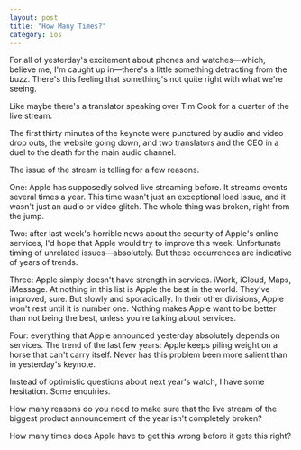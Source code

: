 ```yaml
---
layout: post
title: "How Many Times?"
category: ios
---
```


For all of yesterday's excitement about phones and watches—which, believe me, I'm caught up in—there's a little something detracting from the buzz. There's this feeling that something's not quite right with what we're seeing.

Like maybe there's a translator speaking over Tim Cook for a quarter of the live stream.

The first thirty minutes of the keynote were punctured by audio and video drop outs, the website going down, and two translators and the CEO in a duel to the death for the main audio channel.

The issue of the stream is telling for a few reasons.

One: Apple has supposedly solved live streaming before. It streams events several times a year. This time wasn't just an exceptional load issue, and it wasn't just an audio or video glitch. The whole thing was broken, right from the jump.

Two: after last week's horrible news about the security of Apple's online services, I'd hope that Apple would try to improve this week. Unfortunate timing of unrelated issues—absolutely. But these occurrences are indicative of years of trends.

Three: Apple simply doesn't have strength in services. iWork, iCloud, Maps, iMessage. At nothing in this list is Apple the best in the world. They've improved, sure. But slowly and sporadically. In their other divisions, Apple won't rest until it is number one. Nothing makes Apple want to be better than not being the best, unless you're talking about services.

Four: everything that Apple announced yesterday absolutely depends on services. The trend of the last few years: Apple keeps piling weight on a horse that can't carry itself. Never has this problem been more salient than in yesterday's keynote.

Instead of optimistic questions about next year's watch, I have some hesitation. Some enquiries.

How many reasons do you need to make sure that the live stream of the biggest product announcement of the year isn't completely broken?

How many times does Apple have to get this wrong before it gets this right?